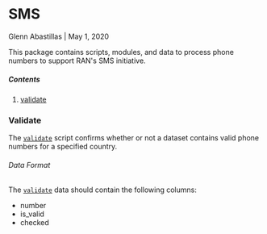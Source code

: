 # SMS
Glenn Abastillas | May 1, 2020

This package contains scripts, modules, and data to process phone numbers to support RAN's SMS initiative.

##### Contents
  1. [validate](#validate)


### Validate <a id='validate'></a>

The [`validate`](./py) script confirms whether or not a dataset contains valid phone numbers for a specified country.

###### Data Format

The [`validate`](./data) data should contain the following columns:

  * number
  * is_valid
  * checked